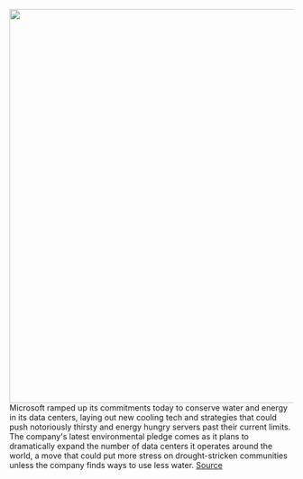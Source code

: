 <img src='https://cdn.vox-cdn.com/thumbor/PqksmdyqasA1laJv0TV3809c2mM=/0x0:1920x1080/1200x800/filters:focal(807x387:1113x693)/cdn.vox-cdn.com/uploads/chorus_image/image/70051271/datacenter_liquid_cooling_server_blade_immersion_1920x1080.0.jpg' width='700px' /><br/>
Microsoft ramped up its commitments today to conserve water and energy in its data centers, laying out new cooling tech and strategies that could push notoriously thirsty and energy hungry servers past their current limits. The company's latest environmental pledge comes as it plans to dramatically expand the number of data centers it operates around the world, a move that could put more stress on drought-stricken communities unless the company finds ways to use less water.
<a href='https://www.theverge.com/2021/10/27/22747394/microsoft-data-centers-water-drought-climate-change-energy-emissions'> Source <a/>